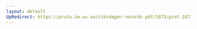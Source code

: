 ```yaml
---
layout: default
UpRedirect: https://pruto.im.uu.se/riksdagen-records-pdf/1873/prot-1873--ak--416/prot-1873--ak--416_000.pdf
---
```

